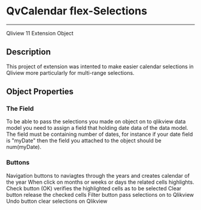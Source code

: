 # QvCalendar flex-Selections 
-----------------------------------------------
Qliview 11 Extension Object 

## Description
This project of extension was intented to make easier calendar selections in Qliview more particularly for multi-range selections. 

## Object Properties

### The Field
To be able to pass the selections you made on object on to qlikview data model you need to assign a field that holding date data 
of the data model.
The field must be containing number of dates, for instance if your date field is "myDate" then the field you attached to the object
should be num(myDate).

### Buttons
Navigation buttons to naviagtes through the years and creates calendar of the year
When click on months or weeks or days the related cells highlights.
Check button (OK) verifies the highlighted cells as to be selected
Clear button release the checked cells
Filter button pass selections on to Qlikview
Undo button clear selections on Qlikview
